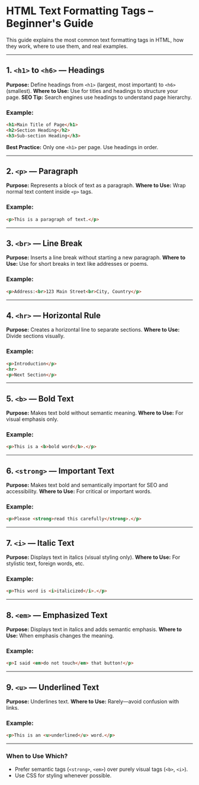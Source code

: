 
# HTML Text Formatting Tags – Beginner's Guide

This guide explains the most common text formatting tags in HTML, how they work, where to use them, and real examples.

---

## 1. `<h1>` to `<h6>` — Headings
**Purpose:** Define headings from `<h1>` (largest, most important) to `<h6>` (smallest).
**Where to Use:** Use for titles and headings to structure your page.
**SEO Tip:** Search engines use headings to understand page hierarchy.

###  Example:
```html
<h1>Main Title of Page</h1>
<h2>Section Heading</h2>
<h3>Sub-section Heading</h3>
```
**Best Practice:** Only one `<h1>` per page. Use headings in order.

---

## 2. `<p>` — Paragraph
**Purpose:** Represents a block of text as a paragraph.
**Where to Use:** Wrap normal text content inside `<p>` tags.

###  Example:
```html
<p>This is a paragraph of text.</p>
```

---

## 3. `<br>` — Line Break
**Purpose:** Inserts a line break without starting a new paragraph.
**Where to Use:** Use for short breaks in text like addresses or poems.

###  Example:
```html
<p>Address:<br>123 Main Street<br>City, Country</p>
```

---

## 4. `<hr>` — Horizontal Rule
**Purpose:** Creates a horizontal line to separate sections.
**Where to Use:** Divide sections visually.

###  Example:
```html
<p>Introduction</p>
<hr>
<p>Next Section</p>
```

---

## 5. `<b>` — Bold Text
**Purpose:** Makes text bold without semantic meaning.
**Where to Use:** For visual emphasis only.

###  Example:
```html
<p>This is a <b>bold word</b>.</p>
```

---

## 6. `<strong>` — Important Text
**Purpose:** Makes text bold and semantically important for SEO and accessibility.
**Where to Use:** For critical or important words.

###  Example:
```html
<p>Please <strong>read this carefully</strong>.</p>
```

---

## 7. `<i>` — Italic Text
**Purpose:** Displays text in italics (visual styling only).
**Where to Use:** For stylistic text, foreign words, etc.

###  Example:
```html
<p>This word is <i>italicized</i>.</p>
```

---

## 8. `<em>` — Emphasized Text
**Purpose:** Displays text in italics and adds semantic emphasis.
**Where to Use:** When emphasis changes the meaning.

###  Example:
```html
<p>I said <em>do not touch</em> that button!</p>
```

---

## 9. `<u>` — Underlined Text
**Purpose:** Underlines text.
**Where to Use:** Rarely—avoid confusion with links.

###  Example:
```html
<p>This is an <u>underlined</u> word.</p>
```

---

###  When to Use Which?
- Prefer semantic tags (`<strong>`, `<em>`) over purely visual tags (`<b>`, `<i>`).
- Use CSS for styling whenever possible.
